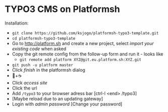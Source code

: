 TYPO3 CMS on Platformsh
=====
Installation:
* `git clone https://github.com/ksjogo/platformsh-typo3-template.git`
* `cd platformsh-typo3-template`
* Go to http://platform.sh and create a new project, select *import your existing code* when asked
* Copy the git remote config from the follow-up form and run it - looks like
  * `git remote add platform XYZ@git.eu.platform.sh:XYZ.git`
* `git push -u platform master`
* Click *finish* in the platformsh dialog
* 🐢+☕️
* Click *access site*
* Click the url
* Add `/typo3` to your browser adress bar [ctrl-l \<end\> /typo3]
* [Maybe reload due to an updating gateway]
* Login with *admin* *password* [Change your password]
